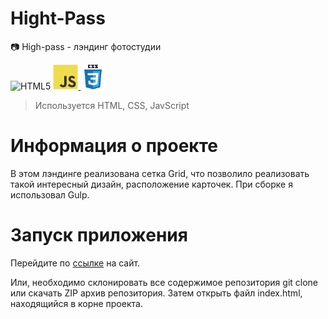 # Hight-Pass
📷 High-pass - лэндинг фотостудии

![HTML5](https://img.shields.io/badge/html5-%23E34F26.svg?style=for-the-badge&logo=html5&logoColor=white)    <!-- JavaScript --><a href="https://developer.mozilla.org/en-US/docs/Web/JavaScript" target="_blank" rel="noreferrer"><img src="https://raw.githubusercontent.com/devicons/devicon/master/icons/javascript/javascript-original.svg" alt="javascript" height="40"/> </a><!-- CSS --><a href="https://www.w3schools.com/css/" target="_blank" rel="noreferrer"><img src="https://raw.githubusercontent.com/devicons/devicon/master/icons/css3/css3-original-wordmark.svg" alt="css3" height="40"/> </a>

> Используется HTML, CSS, JavScript
> 
# Информация о проекте
В этом лэндинге реализована сетка Grid, что позволило реализовать такой интересный дизайн, расположение карточек. При сборке я использовал Gulp.

# Запуск приложения
Перейдите по  [ссылке](https://epankratoff.github.io/High-Pass/) на сайт.

Или, необходимо склонировать все содержимое репозитория git clone <this repo> или скачать ZIP архив репозитория. Затем открыть файл index.html, находящийся в корне проекта.
